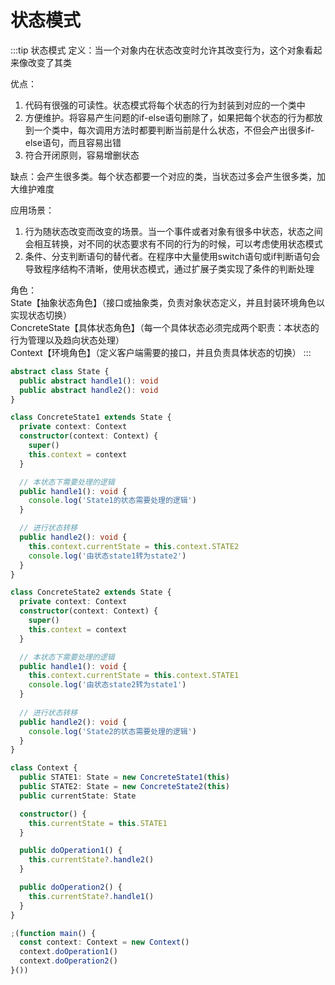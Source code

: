 # 状态模式
:::tip 状态模式
定义：当一个对象内在状态改变时允许其改变行为，这个对象看起来像改变了其类

优点：<br>
1. 代码有很强的可读性。状态模式将每个状态的行为封装到对应的一个类中<br>
2. 方便维护。将容易产生问题的if-else语句删除了，如果把每个状态的行为都放到一个类中，每次调用方法时都要判断当前是什么状态，不但会产出很多if-else语句，而且容易出错<br>
3. 符合开闭原则，容易增删状态

缺点：会产生很多类。每个状态都要一个对应的类，当状态过多会产生很多类，加大维护难度

应用场景：<br>
1. 行为随状态改变而改变的场景。当一个事件或者对象有很多中状态，状态之间会相互转换，对不同的状态要求有不同的行为的时候，可以考虑使用状态模式<br>
2. 条件、分支判断语句的替代者。在程序中大量使用switch语句或if判断语句会导致程序结构不清晰，使用状态模式，通过扩展子类实现了条件的判断处理

角色：<br>
      State【抽象状态角色】（接口或抽象类，负责对象状态定义，并且封装环境角色以实现状态切换）<br>
      ConcreteState【具体状态角色】（每一个具体状态必须完成两个职责：本状态的行为管理以及趋向状态处理）<br>
      Context【环境角色】（定义客户端需要的接口，并且负责具体状态的切换）
:::
```ts
abstract class State {
  public abstract handle1(): void
  public abstract handle2(): void
}

class ConcreteState1 extends State {
  private context: Context
  constructor(context: Context) {
    super()
    this.context = context
  }

  // 本状态下需要处理的逻辑
  public handle1(): void {
    console.log('State1的状态需要处理的逻辑')
  }

  // 进行状态转移
  public handle2(): void {
    this.context.currentState = this.context.STATE2
    console.log('由状态state1转为state2')
  }
}

class ConcreteState2 extends State {
  private context: Context
  constructor(context: Context) {
    super()
    this.context = context
  }

  // 本状态下需要处理的逻辑
  public handle1(): void {
    this.context.currentState = this.context.STATE1
    console.log('由状态state2转为state1')
  }
  
  // 进行状态转移
  public handle2(): void {
    console.log('State2的状态需要处理的逻辑')
  }
}

class Context {
  public STATE1: State = new ConcreteState1(this)
  public STATE2: State = new ConcreteState2(this)
  public currentState: State

  constructor() {
    this.currentState = this.STATE1
  }

  public doOperation1() {
    this.currentState?.handle2()
  }

  public doOperation2() {
    this.currentState?.handle1()
  }
}

;(function main() {
  const context: Context = new Context()
  context.doOperation1()
  context.doOperation2()
}())
```
